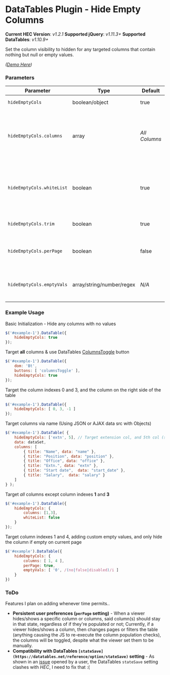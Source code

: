 # DataTables Plugin - Hide Empty Columns #

**Current HEC Version**: *v1.2.1*
**Supported jQuery**: *v1.11.3+*
**Supported DataTables**: *v1.10.9+*

Set the column visibility to hidden for any targeted columns that contain nothing but null or empty values.

*([Demo Here](http://www.linuxdigest.org/misc/script_examples/DataTables-Hide-Empty-Columns/examples/))*

### Parameters ###
Parameter 			      | Type 		  		 		| Default  	   	| Description
------------------------- | --------------------------- | ------------- | ------------
`hideEmptyCols`  		  | boolean/object 				| true	       	| Enable/Disable hideEmptyCols plugin
`hideEmptyCols.columns`   | array		   				| *All Columns* | Determine which columns to target, can either use the [column name](http://datatables.net/reference/option/columns.name), the [index](http://datatables.net/reference/api/column().index()), or a negative integer to target columns starting from the right side of the table
`hideEmptyCols.whiteList` |	boolean 	   				| true 		   	| Determine if the targets listed in `hideEmptyCols.columns` should be treated as a whitelist or blacklist (`false` will target all columns except those listed)
`hideEmptyCols.trim`	  | boolean		   				| true		   	| Trim the values before determining if the cell is empty
`hideEmptyCols.perPage`   | boolean 					| false			| Only hide column(s) if they're empty on the current page (executes on necessary events)
`hideEmptyCols.emptyVals` | array/string/number/regex	| *N/A*			| Define extra values to be interpred as empty (String, Number or Regex pattern, or an array of said values)


### Example Usage ###

Basic Initialization - Hide any columns with no values
```javascript
$('#example-1').DataTable({
    hideEmptyCols: true
});
```

Target **all** columns & use DataTables [ColumnsToggle](https://datatables.net/reference/button/columnsToggle) button
```javascript
$('#example-1').DataTable({
    dom: 'Bt',
    buttons: [ 'columnsToggle' ],
    hideEmptyCols: true
});
```

Target the column indexes 0 and 3, and the column on the right side of the table
```javascript
$('#example-1').DataTable({
    hideEmptyCols: [ 0, 3, -1 ]
});
```

Target columns via name (Using JSON or AJAX data src with Objects)
```javascript
$('#example-1').DataTable( {
    hideEmptyCols: ['extn', 5], // Target extension col, and 5th col (salary)
    data: dataSet,
    columns: [
        { title: "Name", data: "name" },
        { title: "Position", data: "position" },
        { title: "Office", data: "office" },
        { title: "Extn.", data: "extn" },
        { title: "Start date",  data: "start_date" },
        { title: "Salary",  data: "salary" }
    ]
} );
```

Target *all* columns except column indexes **1** and **3**
```javascript
$('#example-1').DataTable({
    hideEmptyCols: {
    	columns: [1,3],
    	whiteList: false
    }
});
```

Target column indexes 1 and 4, adding custom empty values, and only hide the column if empty on current page
```javascript
$('#example').DataTable({
    hideEmptyCols: {
        columns: [ 1, 4 ],
        perPage: true,
        emptyVals: [ '0', /(no|false|disabled)/i ]
    }
})
```

### ToDo ###

Features I plan on adding whenever time permits..

* **Persistent user preferences (`perPage` setting)** - When a viewer hides/shows a specific column or columns, said column(s) should stay in that state, regardless of if they're populated or not; Currently, if a viewer hides/shows a column, then changes pages or filters the table (anything causing the JS to re-execute the column population checks), the columns will be toggled, despite what the viewer set them to be manually.
* **Compatibility with DataTables `[stateSave](https://datatables.net/reference/option/stateSave)` setting** - As shown in an [issue](https://github.com/jhyland87/DataTables-Hide-Empty-Columns/issues/2) opened by a user, the DataTables `stateSave` setting clashes with *HEC*, I need to fix that :(